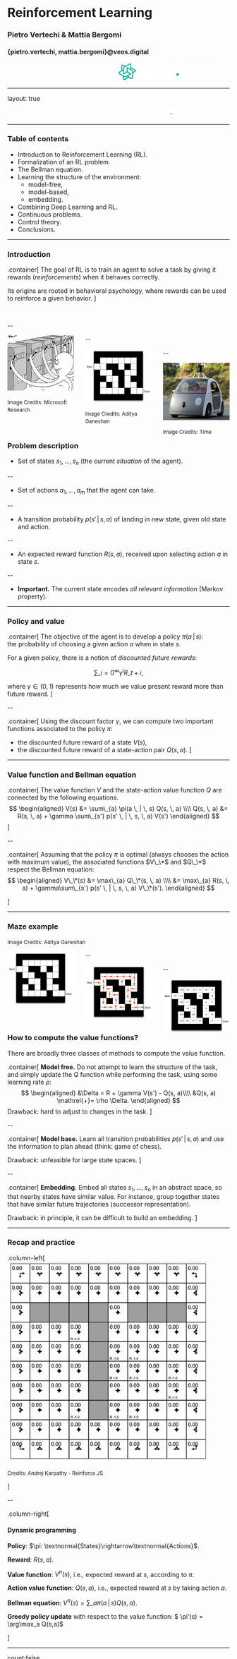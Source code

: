 <div class="row" style="width:100%;margin-top:200px">
  <h1 class="almost_white">Reinforcement Learning</h1>
  <h3 class="almost_white">Pietro Vertechi & Mattia Bergomi</h3>
  <h4 class="almost_white">{pietro.vertechi, mattia.bergomi}@veos.digital</h4>
</div>
<div class="row" style="width:100%">
  <div class="column" style="width:100%;margin-left:50%">
    <img src="assets/logo_png/DarkIconLeft.png" width="50%">
  </div>
</div>

---

layout: true
<div class="footer">
  <img style ="margin-left:65%" src="assets/logo_png/DarkNoIcon.png" width="20%">
</div>

---

### Table of contents

- Introduction to Reinforcement Learning (RL).
- Formalization of an RL problem.
- The Bellman equation.
- Learning the structure of the environment:
  - model-free,
  - model-based,
  - embedding.
- Combining Deep Learning and RL.
- Continuous problems.
- Control theory.
- Conclusions.

---

### Introduction

.container[
The goal of RL is to train an agent to solve a task by giving it rewards (*reinforcements*) when it behaves correctly.

Its origins are rooted in behavioral psychology, where rewards can be used to reinforce a given behavior.
]

<br>

--

<div style="float:left; width: 30%; margin-right:5%;">
  <img src="assets/bandits.jpg" alt="bandit task"/>
  <p><small>Image Credits: Microsoft Research</small></p>
</div>

--

<div style="float:left; width: 30%; margin-right:5%;">
  <img src="assets/maze.png" alt="maze" style="width: 100%;"/>
  <p><small>Image Credits: Aditya Ganeshan</small></p>
</div>

--

<div style="float:left; width: 30%;">
  <img src="assets/autonomous_car.png" alt="autonomous car" style="width: 100%;"/>
  <p><small>Image Credits: Time</small></p>
</div>

---

### Problem description

- Set of states $s_1, \dots, s_n$ (the current *situation* of the agent).

--

- Set of actions $a_1, \dots, a_m$ that the agent can take.

--

- A transition probability $p(s' \, | \, s, \, a)$ of landing in new state, given old state and action.

--

- An expected reward function $R(s, \, a)$, received upon selecting action $a$ in state $s$.

--

- **Important.** The current state encodes *all relevant information* (Markov property).

---

### Policy and value

.container[
The objective of the agent is to develop a policy $\pi(a \, | \, s)$:<br>
the probability of choosing a given action $a$ when in state $s$.

For a given policy, there is a notion of *discounted future rewards*:

$$\sum\_{i=0}^\infty \gamma ^ i R\_{t+i},$$

where $\gamma \in (0, 1)$ represents how much we value present reward more than future reward.
]

--

.container[
Using the discount factor $\gamma$, we can compute two important functions associated to the policy $\pi$:
- the discounted future reward of a state $V(s)$,
- the discounted future reward of a state-action pair $Q(s, \, a)$.
]

---

### Value function and Bellman equation

.container[
The value function $V$ and the state-action value function $Q$ are connected by the following equations.
$$
\begin{aligned}
V(s) &= \sum\_{a} \pi(a \, | \, s) Q(s, \, a) \\\\
Q(s, \, a) &= R(s, \, a) + \gamma \sum\_{s'} p(s' \, | \, s, \, a) V(s')
\end{aligned}
$$
]

--

.container[
Assuming that the policy $\pi$ is optimal (always chooses the action with maximum value), the associated functions $V\_\*$ and $Q\_\*$ respect the Bellman equation:
$$
\begin{aligned}
V\_\*(s) &= \max\_{a} Q\_\*(s, \, a) \\\\
&= \max\_{a}  R(s, \, a) + \gamma\sum\_{s'} p(s' \, | \, s, \, a) V\_\*(s').
\end{aligned}
$$

]

---

### Maze example

<p><small>Image Credits: Aditya Ganeshan</small></p>

<div style="float:left; width: 30%; margin-right:5%;">
  <img src="assets/maze.png" alt="maze" style="width: 100%;"/>
</div>

--

<div style="float:left; width: 30%; margin-right:5%;">
  <img src="assets/maze_policy.png" alt="maze policy" style="width: 100%;"/>
</div>

--

<div style="float:left; width: 30%;">
  <img src="assets/maze_value.png" alt="maze value" style="width: 100%;"/>
</div>

---

### How to compute the value functions?

There are broadly three classes of methods to compute the value function.

.container[
**Model free.** Do not attempt to learn the structure of the task, and simply update the $Q$ function while performing the task, using some learning rate $\rho$:
$$
\begin{aligned}
&\Delta = R + \gamma V(s') - Q(s, a)\\\\
&Q(s, a) \mathrel{+}= \rho \Delta.
\end{aligned}
$$
Drawback: hard to adjust to changes in the task.
]

--

.container[
**Model base.** Learn all transition probabilities $p(s' \, | \, s, \, a)$ and use the information to plan ahead (think: game of chess).

Drawback: unfeasible for large state spaces.
]

--

.container[
**Embedding.** Embed all states $s_1, \dots, s_n$ in an abstract space, so that nearby states have similar value. For instance, group together states that have similar future trajectories (successor representation).

Drawback: in principle, it can be difficult to build an embedding.
]

---

### Recap and practice

.column-left[
<img src="assets/gridworld.png" alt="this slowpoke moves"  width="90%" />
<p><small>Credits: Andrej Karpathy - Reinforce JS</small></p>
]

--

.column-right[
  #### Dynamic programming

  **Policy**: $\pi: \textnormal{States}\rightarrow\textnormal{Actions}$.
  
  **Reward**: $R(s,a)$.

  **Value function**: $V^\pi(s)$, i.e., expected reward at $s$, according to $\pi$.
  
  **Action value function**: $Q(s,a)$, i.e., expected reward at $s$ by taking action $a$.

  **Bellman equation**: $V^\pi(s)=\sum\_{a} \pi(a \, | \, s) Q(s, \, a)$.

  **Greedy policy update** with respect to the value function: $ \pi'(s) = \arg\max_a Q(s,a)$
  
]

---
count:false

### Recap and practice

.column-left[
<img src="assets/gridworld.gif" alt="this slowpoke moves"  width="90%" />
<p><small>Credits: Andrej Karpathy - Reinforce JS</small></p>
]

.column-right[
#### Dynamic programming

  **Policy**: $\pi: \textnormal{States}\rightarrow\textnormal{Actions}$.
  
  **Reward**: $R(s,a)$.

  **Value function**: $V^\pi(s)$, i.e., expected reward at $s$, according to $\pi$.
  
  **Action value function**: $Q(s,a)$, i.e., expected reward at $s$ by taking action $a$.

  **Bellman equation**: $V^\pi(s)=\sum\_{a} \pi(a \, | \, s) Q(s, \, a)$.

  **Greedy policy update** with respect to the value function: $ \pi'(s) = \arg\max_a Q(s,a)$
]

---

count:false

### Recap and practice

.column-left[
<img src="assets/gridworld.png" alt="this slowpoke moves"  width="90%" />
<p><small>Credits: Andrej Karpathy - Reinforce JS</small></p>
]

.column-right[
#### Dynamic programming

Is this approach usable in real-world context?
]

---

### Recap and practice

.column-left[
<img src="assets/td_learning.png" alt="this slowpoke moves"  width="80%" />
<p><small>Credits: Andrej Karpathy - Reinforce JS</small></p>
]

.column-right[
  #### Temporal difference learning

  **Idea** Estimate $Q^\pi(s,a)$. The Bellman equation acts as a loss function. We update the policy to act greedily with respect to the new estimate.

  **On-policy update** (SARSA)
  $$\textnormal{TD-Error} = \underbrace{r\_t + \gamma Q(s\_{t+1}, a\_{t+1})}\_{target} - \underbrace{Q(s\_t, a\_t)}_{current}$$
  $$ Q(s\_t, a\_t) \leftarrow Q(s\_t, a\_t) + \alpha  \textnormal{TD-Error}$$

  **Off-policy update** (Q-learning)
  $$\textnormal{TD-Error} = r\_t + \gamma \max\_a Q(s\_{t+1}, a) - Q(s\_t, a\_t)$$
  $$ Q(s\_t, a\_t) \leftarrow Q(s\_t, a\_t) + \alpha  \textnormal{TD-Error}$$

  **Exploration**
]

---
count:false

### Recap and practice

.column-left[
<img src="assets/td_learning.gif" alt="this slowpoke moves"  width="80%" />
<p><small>Credits: Andrej Karpathy - Reinforce JS</small></p>
]

.column-right[
  #### Temporal difference learning

  **Idea** Estimate $Q^\pi(s,a)$. The Bellman equation acts as a loss function. We update the policy to act greedily with respect to the new estimate.

  **On-policy update** (SARSA)
  $$\textnormal{TD-Error} = \underbrace{r\_t + \gamma Q(s\_{t+1}, a\_{t+1})}\_{target} - \underbrace{Q(s\_t, a\_t)}_{current}$$
  $$ Q(s\_t, a\_t) \leftarrow Q(s\_t, a\_t) + \alpha  \textnormal{TD-Error}$$

  **Off-policy update** (Q-learning)
  $$\textnormal{TD-Error} = r\_t + \gamma \max\_a Q(s\_{t+1}, a) - Q(s\_t, a\_t)$$
  $$ Q(s\_t, a\_t) \leftarrow Q(s\_t, a\_t) + \alpha  \textnormal{TD-Error}$$

  **Exploration**
]

---

### Deep Q Learning


.column-left[
  How can we extend the TD (Q-learning) approach to a continuous state space?
]

.column-right.long[

]

--

.column-left[
  In the example before, we thought about $Q(s,a)$ as a table.
]

--

.column-left[
  We can now use a function approximator to compute $Q(s,a)$ as a parametric function $f_{\vartheta}(s,a)$.
]

--

.column-left[
  **Exercise**. What is the difference between deep Q learning and standard deep-learning problems?
]

---

### Deep Q Learning - strategy

**Exercise**. What strategy is better?

<img src="assets/dql.png" alt="this slowpoke moves"  width="50%" />


---

### Deep Q Learning - Example

.column-left[
<img src="assets/waterworld.png" alt="this slowpoke moves"  width="80%" />
<p><small>Credits: Andrej Karpathy - Reinforce JS</small></p>
]

---
count:false

### Deep Q Learning - Example

.column-left[
<img src="assets/waterworld.gif" alt="this slowpoke moves"  width="80%" />
<p><small>Credits: Andrej Karpathy - Reinforce JS</small></p>
]

---

### Deep Q Learning - Implementation

.column-left[

1. Collect a transition tuple $(s\_t, a\_t, r\_t, s\_{t+1})$.

2. Forward $s\_{t+1}$ to evaluate the (fixed) target $y = \max\_a f\_{\vartheta}(s\_{t+1})$. This quantity is interpreted to be $\max\_a Q(s\_{t+1})$.

3. Forward $f_{\theta}(s_t)$ and compute a regression loss on the dimension $a_t$ of the output, to be $y$.

4. Backpropagate the gradient and perform a parameter update.
]
---
cout:false

### Deep Q Learning - Implementation

<img src="assets/dql_flux.png" alt="this slowpoke moves"  width="90%" />


---

### Deep Q Learning - Implementation

#### Replay memory

.column-left[
At each time $t$, the agent and environment produce a tuple $(s\_t, a\_t, r\_t, s\_{t+1})$.

We collect all these tuples and build a training set that can be sampled.
]

.column-right.long[

]

--

.column-left[
  **Exercise**. Why is this useful?
]

---

### Deep Q learning - Pseudocode

#### Useful packages

.column-left[
- Torch
- OpenAI Gym
]

.column-right[
  <img src="assets/openai.png" alt="this slowpoke moves"  width="100%" />
]

---

### Deep Q learning - Pseudocode

.column-left[
#### Initialization

```python
env = gym.make('CartPole-v0')

Transition = namedtuple('Transition',
                        ('state', 'action', 
                        'next_state', 
                        'reward'))
```
]

.column-right[
#### Replay Memory

```python
class ReplayMemory(object):

  def __init__(self, capacity):
    self.memory = []
    self.capacity = capacity

  def push(self, *args):
    """Save a transition"""
    self.memory.append(Transition(*args))
    if len(self.memory) > capacity:
      self.memory = self.memory[-self.capacity:]

  def sample(self, batch_size):
    return random.sample(self.memory,
                         batch_size)

  def __len__(self):
    return len(self.memory)
```
]

---

### Deep Q learning - Pseudocode

.column-left[
  
  #### Q Network

  A neural network such as the ones we implemented in the previous modules.
  It should have as many outputs as the number of the possible actions.

]

.column-right[
  #### Target Network

  A copy of the Q network that will be updated each $N$ steps.

]

--

.column-left[
  #### Hyperparameters

  ```python
  batch_size = 128
  gamma = 0.999
  eps_s, eps_e, decay = 0.9, 0.01, 175
  target_update = 5
  ```
]

---

layout: false
class: center

<img style="margin-top: 20%" src="assets/logo_png/DarkIconLeft.png" width="50%">

{pietro.vertechi, mattia.bergomi}@veos.digital
